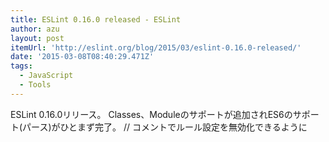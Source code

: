 ```yaml
---
title: ESLint 0.16.0 released - ESLint
author: azu
layout: post
itemUrl: 'http://eslint.org/blog/2015/03/eslint-0.16.0-released/'
date: '2015-03-08T08:40:29.471Z'
tags:
  - JavaScript
  - Tools
---
```

ESLint 0.16.0リリース。
Classes、Moduleのサポートが追加されES6のサポート(パース)がひとまず完了。
// コメントでルール設定を無効化できるように
